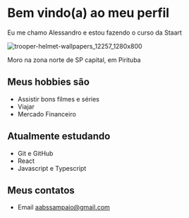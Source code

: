 #  Bem vindo(a) ao meu perfil

Eu me  chamo Alessandro e estou fazendo o curso da Staart

![trooper-helmet-wallpapers_12257_1280x800](https://user-images.githubusercontent.com/107893383/175148352-336cd96f-e2f9-463c-904e-ffb06df088ea.jpg)

Moro na zona norte de SP capital, em Pirituba

##  Meus hobbies são

- Assistir bons filmes e séries
- Viajar
- Mercado Financeiro

## Atualmente estudando

- Git e GitHub
- React
- Javascript e Typescript

## Meus contatos

- Email aabssampaio@gmail.com
